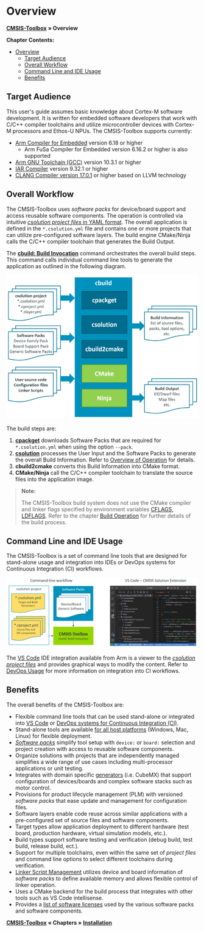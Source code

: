 # Overview

<!-- markdownlint-disable MD013 -->
<!-- markdownlint-disable MD036 -->

[**CMSIS-Toolbox**](README.md) **&raquo; Overview**

**Chapter Contents:**

- [Overview](#overview)
  - [Target Audience](#target-audience)
  - [Overall Workflow](#overall-workflow)
  - [Command Line and IDE Usage](#command-line-and-ide-usage)
  - [Benefits](#benefits)

## Target Audience

This user's guide assumes basic knowledge about Cortex-M software development. It is written for embedded software developers that work with C/C++ compiler toolchains and utilize microcontroller devices with Cortex-M processors and Ethos-U NPUs. The CMSIS-Toolbox supports currently:

- [Arm Compiler for Embedded](https://developer.arm.com/Tools%20and%20Software/Arm%20Compiler%20for%20Embedded) version 6.18 or higher
  - Arm FuSa Compiler for Embedded version 6.16.2 or higher is also supported
- [Arm GNU Toolchain (GCC)](https://developer.arm.com/Tools%20and%20Software/GNU%20Toolchain) version 10.3.1 or higher
- [IAR Compiler](https://www.iar.com/products/architectures/arm/) version 9.32.1 or higher
- [CLANG Compiler version 17.0.1](https://github.com/ARM-software/LLVM-embedded-toolchain-for-Arm/releases) or higher based on LLVM technology

## Overall Workflow

The CMSIS-Toolbox uses *software packs* for device/board support and access reusable software components.  The operation is controlled via intuitive [*csolution project files* in YAML format](YML-Input-Format.md). The overall application is defined in the `*.csolution.yml` file and contains one or more projects that can utilize pre-configured software layers. The build engine CMake/Ninja calls the C/C++ compiler toolchain that generates the Build Output.

The [**cbuild: Build Invocation**](build-tools.md#cbuild-invocation) command orchestrates the overall build steps. This command calls individual command line tools to generate the application as outlined in the following diagram.

![cbuild workflow](./images/cbuild-workflow.png "cbuild workflow")

The build steps are:

1. [**cpackget**](build-tools.md#cpackget-invocation) downloads Software Packs that are required for `*.csolution.yml` when using the option `--pack`.
2. [**csolution**](build-tools.md#csolution-invocation) processes the User Input and the Software Packs to generate the overall Build Information. Refer to [Overview of Operation](build-overview.md#overview-of-operation) for details.
3. **cbuild2cmake** converts this Build Information into CMake format.
4. **CMake/Ninja** call the C/C++ compiler toolchain to translate the source files into the application image.

> **Note:**
>
> The CMSIS-Toolbox build system does not use the CMake compiler and linker flags specified by environment variables [CFLAGS, LDFLAGS](https://cmake.org/cmake/help/latest/envvar/CFLAGS.html).
> Refer to the chapter [Build Operation](build-operation.md) for further details of the build process.

## Command Line and IDE Usage

The CMSIS-Toolbox is a set of command line tools that are designed for stand-alone usage and integration into IDEs or DevOps systems for Continuous Integration (CI) workflows.

![Operation of `csolution` tool](./images/tool-overview.png "Operation of `csolution` tool")

The [VS Code](https://marketplace.visualstudio.com/items?itemName=Arm.keil-studio-pack) IDE integration available from Arm is a viewer to the [*csolution project files*](YML-Input-Format.md) and provides graphical ways to modify the content. Refer to [DevOps Usage](build-tools.md#devops-usage) for more information on integration into CI workflows.

## Benefits

The overall benefits of the CMSIS-Toolbox are:

- Flexible command line tools that can be used stand-alone or integrated into [VS Code](https://marketplace.visualstudio.com/items?itemName=Arm.keil-studio-pack) or [DevOps systems for Continuous Integration (CI)](build-tools.md#devops-usage).
- Stand-alone tools are available [for all host platforms](https://artifacts.keil.arm.com/cmsis-toolbox/) (Windows, Mac, Linux) for flexible deployment.
- [*Software packs*](https://www.keil.arm.com/packs/) simplify tool setup with `device:` or `board:` selection and project creation with access to reusable software components.
- Organize solutions with projects that are independently managed simplifies a wide range of use cases including  multi-processor applications or unit testing.
- Integrates with domain specific [generators](build-overview.md#use-a-generator) (i.e. CubeMX) that support configuration of devices/boards and complex software stacks such as motor control.
- Provisions for product lifecycle management (PLM) with versioned *software packs* that ease update and management for configuration files.
- Software layers enable code reuse across similar applications with a pre-configured set of source files and software components.
- Target types allow application deployment to different hardware (test board, production hardware, virtual simulation models, etc.).
- Build types support software testing and verification (debug build, test build, release build, ect.).
- Support for multiple toolchains, even within the same set of *project files* and command line options to select different toolchains during verification.
- [Linker Script Management](build-overview.md#linker-script-management) utilizes device and board information of *software packs* to define available memory and allows flexible control of linker operation.
- Uses a CMake backend for the build process that integrates with other tools such as VS Code intellisense.
- Provides a [list of software licenses](YML-CBuild-Format.md#licenses) used by the various software packs and software components.

[**CMSIS-Toolbox**](README.md) **&laquo; Chapters &raquo;** [**Installation**](installation.md)
